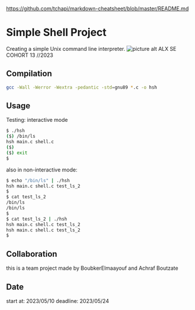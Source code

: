 https://github.com/tchapi/markdown-cheatsheet/blob/master/README.md
# Simple Shell Project
Creating a simple Unix command line interpreter.
![picture alt](http://via.placeholder.com/200x150 "SIMPLE_SHELL")
ALX SE COHORT 13 //2023

## Compilation
```bash
gcc -Wall -Werror -Wextra -pedantic -std=gnu89 *.c -o hsh
```

## Usage
Testing: interactive mode

```bash
$ ./hsh
($) /bin/ls
hsh main.c shell.c
($)
($) exit
$
```
also in non-interactive mode:
```bash
$ echo "/bin/ls" | ./hsh
hsh main.c shell.c test_ls_2
$
$ cat test_ls_2
/bin/ls
/bin/ls
$
$ cat test_ls_2 | ./hsh
hsh main.c shell.c test_ls_2
hsh main.c shell.c test_ls_2
$

```
## Collaboration
this is a team project made by BoubkerElmaayouf and Achraf Boutzate

## Date 
start at: 2023/05/10 deadline: 2023/05/24
